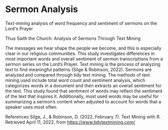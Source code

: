 # Sermon Analysis
Text-mining analysis of word frequency and sentiment of sermons on the Lord's Prayer

Thus Saith the Church: Analysis of Sermons Through Text Mining

The messages we hear shape the people we become, and this is especially clear in our religious communities. This study investigates differences in most important words and overall sentiment of sermon transcriptions from a sermon series on the Lord’s Prayer. Text mining is the process of analyzing text to find meaningful patterns (Silge & Robinson, 2022). Sermons are analyzed and compared through tidy text mining. The methods of text mining used include total word count and sentiment analysis, which categorizes words in a document and then extracts an overall sentiment for the text. This study found that sentiment of words may reflect the sentiment of the text that inspires it. Additionally, most used words may be useful for summarizing a sermon’s content when adjusted to account for words that a speaker uses most often. 

References
Silge, J., & Robinson, D. (2022, February 7). Text Mining with R. Retrieved April 11, 2022, from https://www.tidytextmining.com/
